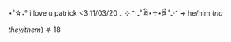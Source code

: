 ⋆˚☆˖° i love u patrick <3 11/03/20 ₊ ⊹
             ⁺‧₊˚ ཐི⋆♱⋆ཋྀ ˚₊‧⁺
                   ➜ he/him (_no they/them_) 𖤐 18 
